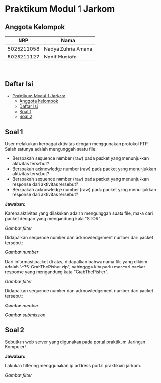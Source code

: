 # Praktikum Modul 1 Jarkom

## Anggota Kelompok

| NRP        | Nama                 |
| ---        | ---                  |
| 5025211058 | Nadya Zuhria Amana   |
| 5025211127 | Nadif Mustafa        |

<br>

## Daftar Isi

- [Praktikum Modul 1 Jarkom](#praktikum-modul-1-jarkom)
  - [Anggota Kelompok](#anggota-kelompok)
  - [Daftar Isi](#daftar-isi)
  - [Soal 1](#soal-1)
  - [Soal 2](#soal-2)

## Soal 1

User melakukan berbagai aktivitas dengan menggunakan protokol FTP. Salah satunya adalah mengunggah suatu file.

- Berapakah sequence number (raw) pada packet yang menunjukkan aktivitas tersebut?
- Berapakah acknowledge number (raw) pada packet yang menunjukkan aktivitas tersebut?
- Berapakah sequence number (raw) pada packet yang menunjukkan response dari aktivitas tersebut?
- Berapakah acknowledge number (raw) pada packet yang menunjukkan response dari aktivitas tersebut?

**Jawaban:**

Karena aktivitas yang dilakukan adalah mengunggah suatu file, maka cari packet dengan yang mengandung kata "STOR".

*Gambar filter*

Didapatkan sequence number dan acknowledgement number dari packet tersebut:

*Gambar number*

Dari informasi packet di atas, didapatkan bahwa nama file yang dikirim adalah "c75-GrabThePisher.zip", sehinggga kita perlu mencari packet response yang mengandung kata "GrabThePisher".

*Gambar filter*

Didapatkan sequence number dan acknowledgement number dari packet tersebut:

*Gambar number*

*Gambar submission*

## Soal 2

Sebutkan web server yang digunakan pada portal praktikum Jaringan Komputer!

**Jawaban:**

Lakukan filtering menggunakan ip address portal praktikum jarkom.

*Gambar filter*
